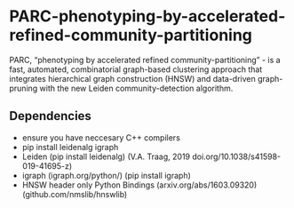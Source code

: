 # PARC-phenotyping-by-accelerated-refined-community-partitioning
PARC, “phenotyping by accelerated refined community-partitioning” - is a fast, automated, combinatorial  graph-based clustering approach that integrates hierarchical graph construction (HNSW) and data-driven graph-pruning with the new Leiden community-detection algorithm.
## Dependencies
- ensure you have neccesary C++ compilers
- pip install leidenalg igraph 
- Leiden (pip install leidenalg) (V.A. Traag, 2019 doi.org/10.1038/s41598-019-41695-z)
- igraph (igraph.org/python/) (pip install igraph)
- HNSW header only Python Bindings (arxiv.org/abs/1603.09320) (github.com/nmslib/hnswlib)
